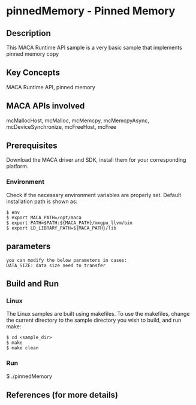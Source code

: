 # pinnedMemory - Pinned Memory

## Description

This MACA Runtime API sample is a very basic sample that implements pinned memory copy

## Key Concepts

MACA Runtime API, pinned memory

## MACA APIs involved

mcMallocHost, mcMalloc, mcMemcpy, mcMemcpyAsync, mcDeviceSynchronize, mcFreeHost, mcFree

## Prerequisites

Download the MACA driver and SDK, install them for your corresponding platform.

### Environment

Check if the necessary environment variables are properly set. Default installation path is shown as:
```
$ env
$ export MACA_PATH=/opt/maca
$ export PATH=$PATH:${MACA_PATH}/mxgpu_llvm/bin
$ export LD_LIBRARY_PATH=${MACA_PATH}/lib
```

## parameters
    you can modify the below parameters in cases:
    DATA_SIZE: data size need to transfer

## Build and Run

### Linux
The Linux samples are built using makefiles. To use the makefiles, change the current directory to the sample directory you wish to build, and run make:
```
$ cd <sample_dir>
$ make
$ make clean
```
### Run
 $ ./pinnedMemory

## References (for more details)

